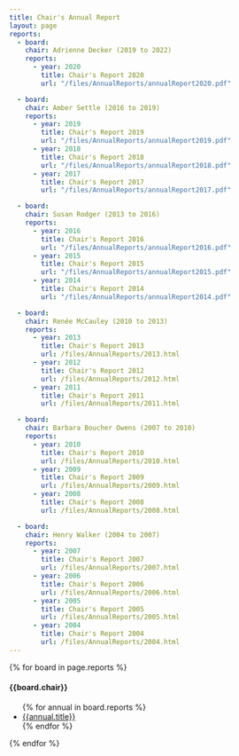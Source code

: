 ```yaml
---
title: Chair's Annual Report
layout: page
reports:
  - board:
    chair: Adrienne Decker (2019 to 2022)
    reports:
      - year: 2020
        title: Chair's Report 2020
        url: "/files/AnnualReports/annualReport2020.pdf"

  - board:
    chair: Amber Settle (2016 to 2019)
    reports:
      - year: 2019
        title: Chair's Report 2019
        url: "/files/AnnualReports/annualReport2019.pdf"
      - year: 2018
        title: Chair's Report 2018
        url: "/files/AnnualReports/annualReport2018.pdf"
      - year: 2017
        title: Chair's Report 2017
        url: "/files/AnnualReports/annualReport2017.pdf"

  - board:
    chair: Susan Rodger (2013 to 2016)
    reports:
      - year: 2016
        title: Chair's Report 2016
        url: "/files/AnnualReports/annualReport2016.pdf"
      - year: 2015
        title: Chair's Report 2015
        url: "/files/AnnualReports/annualReport2015.pdf"
      - year: 2014
        title: Chair's Report 2014
        url: "/files/AnnualReports/annualReport2014.pdf"

  - board:
    chair: Renée McCauley (2010 to 2013)
    reports:
      - year: 2013
        title: Chair's Report 2013
        url: /files/AnnualReports/2013.html
      - year: 2012
        title: Chair's Report 2012
        url: /files/AnnualReports/2012.html
      - year: 2011
        title: Chair's Report 2011
        url: /files/AnnualReports/2011.html

  - board:
    chair: Barbara Boucher Owens (2007 to 2010)
    reports:
      - year: 2010
        title: Chair's Report 2010
        url: /files/AnnualReports/2010.html
      - year: 2009
        title: Chair's Report 2009
        url: /files/AnnualReports/2009.html
      - year: 2008
        title: Chair's Report 2008
        url: /files/AnnualReports/2008.html

  - board:
    chair: Henry Walker (2004 to 2007)
    reports:
      - year: 2007
        title: Chair's Report 2007
        url: /files/AnnualReports/2007.html
      - year: 2006
        title: Chair's Report 2006
        url: /files/AnnualReports/2006.html
      - year: 2005
        title: Chair's Report 2005
        url: /files/AnnualReports/2005.html
      - year: 2004
        title: Chair's Report 2004
        url: /files/AnnualReports/2004.html
---
```


{% for board in page.reports %}
#### {{board.chair}}
<ul>{% for annual in board.reports %}<li><a href="{{ annual.url | absolute_url}}">{{annual.title}}</a></li>
{% endfor %}</ul>
{% endfor %}

